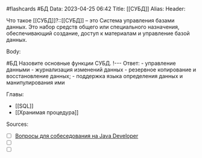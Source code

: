 #flashcards #БД 
Data: 2023-04-25 06:42
Title: [[СУБД]]
Alias:
Header:

Что такое [[СУБД]]?::[[СУБД]] – это Система управления базами данных. Это набор средств общего или специального назначения, обеспечивающий создание, доступ к материалам и управление базой данных.
<!--SR:!2023-11-03,10,410-->



Body:



#БД 
Назовите основные функции СУБД.
!---
Ответ:
	- управление данными
	- журнализация изменений данных
	- резервное копирование и восстановление данных;
	- поддержка языка определения данных и манипулирования ими
<!--SR:!2023-11-03,10,368-->




Главы:
- [[SQL]]
- [[Хранимая процедура]]


Sources:
- [ ] [Вопросы для собеседования на Java Developer](https://github.com/enhorse/java-interview/blob/master/README.md#%D0%9E%D0%9E%D0%9F)
- [ ] []()
- [ ] []()
